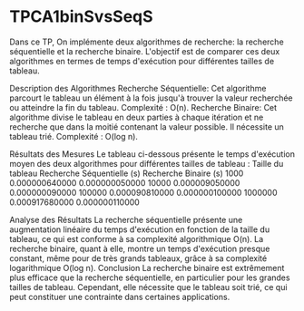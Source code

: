 # TPCA1binSvsSeqS
Dans ce TP, On implémente deux algorithmes de recherche:  la recherche séquentielle et la recherche binaire.  L'objectif est de comparer ces deux algorithmes en termes de temps d'exécution pour différentes tailles de tableau.

Description des Algorithmes
Recherche Séquentielle: Cet algorithme parcourt le tableau un élément à la fois jusqu'à trouver la valeur recherchée ou atteindre la fin du tableau. Complexité : O(n).
Recherche Binaire: Cet algorithme divise le tableau en deux parties à chaque itération et ne recherche que dans la moitié contenant la valeur possible. Il nécessite un tableau trié. Complexité : O(log n).

Résultats des Mesures
Le tableau ci-dessous présente le temps d'exécution moyen des deux algorithmes pour différentes tailles de tableau :
Taille du tableau	Recherche Séquentielle (s)	Recherche Binaire (s)
1000	0.000000640000	0.000000050000
10000	0.000009050000	0.000000090000
100000	0.000090810000	0.000000100000
1000000	0.000917680000	0.000000110000

Analyse des Résultats
La recherche séquentielle présente une augmentation linéaire du temps d'exécution en fonction de la taille du tableau, ce qui est conforme à sa complexité algorithmique O(n).
La recherche binaire, quant à elle, montre un temps d'exécution presque constant, même pour de très grands tableaux, grâce à sa complexité logarithmique O(log n).
Conclusion
La recherche binaire est extrêmement plus efficace que la recherche séquentielle, en particulier pour les grandes tailles de tableau. Cependant, elle nécessite que le tableau soit trié, ce qui peut constituer une contrainte dans certaines applications.
